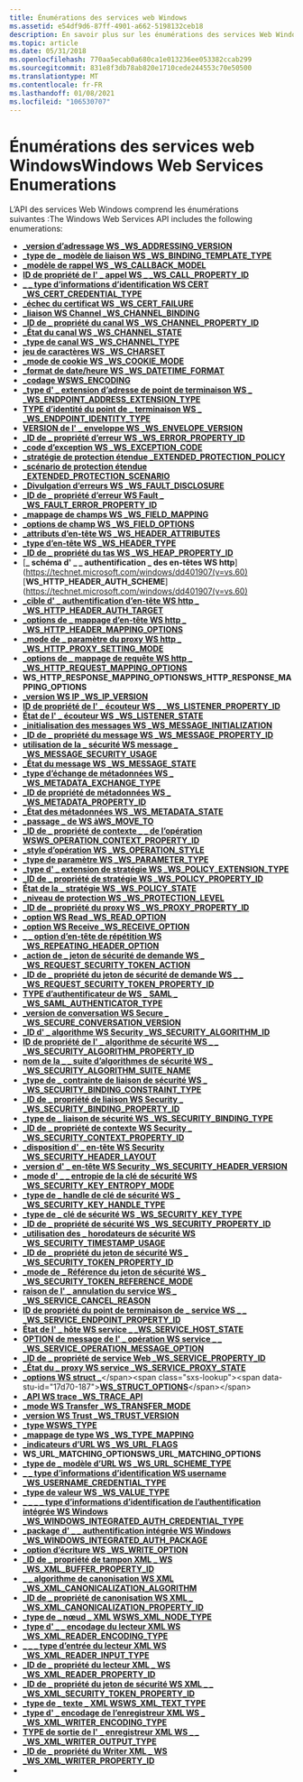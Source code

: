 ```yaml
---
title: Énumérations des services web Windows
ms.assetid: e54df9d6-87ff-4901-a662-5198132ceb18
description: En savoir plus sur les énumérations des services Web Windows
ms.topic: article
ms.date: 05/31/2018
ms.openlocfilehash: 770aa5ecab0a680ca1e013236ee053382ccab299
ms.sourcegitcommit: 831e8f3db78ab820e1710cede244553c70e50500
ms.translationtype: MT
ms.contentlocale: fr-FR
ms.lasthandoff: 01/08/2021
ms.locfileid: "106530707"
---
```

# <a name="windows-web-services-enumerations"></a><span data-ttu-id="17d70-103">Énumérations des services web Windows</span><span class="sxs-lookup"><span data-stu-id="17d70-103">Windows Web Services Enumerations</span></span>

<span data-ttu-id="17d70-104">L’API des services Web Windows comprend les énumérations suivantes :</span><span class="sxs-lookup"><span data-stu-id="17d70-104">The Windows Web Services API includes the following enumerations:</span></span>

-   [<span data-ttu-id="17d70-105">**\_version d’adressage WS \_**</span><span class="sxs-lookup"><span data-stu-id="17d70-105">**WS\_ADDRESSING\_VERSION**</span></span>](/windows/desktop/api/WebServices/ne-webservices-ws_addressing_version)
-   [<span data-ttu-id="17d70-106">**\_type de \_ modèle de liaison WS \_**</span><span class="sxs-lookup"><span data-stu-id="17d70-106">**WS\_BINDING\_TEMPLATE\_TYPE**</span></span>](/windows/desktop/api/WebServices/ne-webservices-ws_binding_template_type)
-   [<span data-ttu-id="17d70-107">**\_modèle de rappel WS \_**</span><span class="sxs-lookup"><span data-stu-id="17d70-107">**WS\_CALLBACK\_MODEL**</span></span>](/windows/desktop/api/WebServices/ne-webservices-ws_callback_model)
-   [<span data-ttu-id="17d70-108">**ID de propriété de l' \_ appel WS \_ \_**</span><span class="sxs-lookup"><span data-stu-id="17d70-108">**WS\_CALL\_PROPERTY\_ID**</span></span>](/windows/desktop/api/WebServices/ne-webservices-ws_call_property_id)
-   [<span data-ttu-id="17d70-109">**\_ \_ type d’informations d’identification WS CERT \_**</span><span class="sxs-lookup"><span data-stu-id="17d70-109">**WS\_CERT\_CREDENTIAL\_TYPE**</span></span>](/windows/desktop/api/WebServices/ne-webservices-ws_cert_credential_type)
-   [<span data-ttu-id="17d70-110">**\_échec du certificat WS \_**</span><span class="sxs-lookup"><span data-stu-id="17d70-110">**WS\_CERT\_FAILURE**</span></span>](/windows/win32/api/webservices/ne-webservices-)
-   [<span data-ttu-id="17d70-111">**\_liaison WS Channel \_**</span><span class="sxs-lookup"><span data-stu-id="17d70-111">**WS\_CHANNEL\_BINDING**</span></span>](/windows/desktop/api/WebServices/ne-webservices-ws_channel_binding)
-   [<span data-ttu-id="17d70-112">**\_ID de \_ propriété du canal WS \_**</span><span class="sxs-lookup"><span data-stu-id="17d70-112">**WS\_CHANNEL\_PROPERTY\_ID**</span></span>](/windows/desktop/api/WebServices/ne-webservices-ws_channel_property_id)
-   [<span data-ttu-id="17d70-113">**\_État du canal WS \_**</span><span class="sxs-lookup"><span data-stu-id="17d70-113">**WS\_CHANNEL\_STATE**</span></span>](/windows/desktop/api/WebServices/ne-webservices-ws_channel_state)
-   [<span data-ttu-id="17d70-114">**\_type de canal WS \_**</span><span class="sxs-lookup"><span data-stu-id="17d70-114">**WS\_CHANNEL\_TYPE**</span></span>](/windows/desktop/api/WebServices/ne-webservices-ws_channel_type)
-   [<span data-ttu-id="17d70-115">**jeu de caractères WS \_**</span><span class="sxs-lookup"><span data-stu-id="17d70-115">**WS\_CHARSET**</span></span>](/windows/desktop/api/WebServices/ne-webservices-ws_charset)
-   [<span data-ttu-id="17d70-116">**\_mode de cookie WS \_**</span><span class="sxs-lookup"><span data-stu-id="17d70-116">**WS\_COOKIE\_MODE**</span></span>](/windows/desktop/api/WebServices/ne-webservices-ws_cookie_mode)
-   [<span data-ttu-id="17d70-117">**\_format de date/heure WS \_**</span><span class="sxs-lookup"><span data-stu-id="17d70-117">**WS\_DATETIME\_FORMAT**</span></span>](/windows/desktop/api/WebServices/ne-webservices-ws_datetime_format)
-   [<span data-ttu-id="17d70-118">**\_codage WS**</span><span class="sxs-lookup"><span data-stu-id="17d70-118">**WS\_ENCODING**</span></span>](/windows/desktop/api/WebServices/ne-webservices-ws_encoding)
-   [<span data-ttu-id="17d70-119">**\_type d' \_ extension d’adresse de point de terminaison WS \_ \_**</span><span class="sxs-lookup"><span data-stu-id="17d70-119">**WS\_ENDPOINT\_ADDRESS\_EXTENSION\_TYPE**</span></span>](/windows/desktop/api/WebServices/ne-webservices-ws_endpoint_address_extension_type)
-   [<span data-ttu-id="17d70-120">**TYPE d’identité du point de \_ terminaison WS \_ \_**</span><span class="sxs-lookup"><span data-stu-id="17d70-120">**WS\_ENDPOINT\_IDENTITY\_TYPE**</span></span>](/windows/desktop/api/WebServices/ne-webservices-ws_endpoint_identity_type)
-   [<span data-ttu-id="17d70-121">**VERSION de l' \_ enveloppe WS \_**</span><span class="sxs-lookup"><span data-stu-id="17d70-121">**WS\_ENVELOPE\_VERSION**</span></span>](/windows/desktop/api/WebServices/ne-webservices-ws_envelope_version)
-   [<span data-ttu-id="17d70-122">**\_ID de \_ propriété d’erreur WS \_**</span><span class="sxs-lookup"><span data-stu-id="17d70-122">**WS\_ERROR\_PROPERTY\_ID**</span></span>](/windows/desktop/api/WebServices/ne-webservices-ws_error_property_id)
-   [<span data-ttu-id="17d70-123">**\_code d’exception WS \_**</span><span class="sxs-lookup"><span data-stu-id="17d70-123">**WS\_EXCEPTION\_CODE**</span></span>](/windows/desktop/api/WebServices/ne-webservices-ws_exception_code)
-   [<span data-ttu-id="17d70-124">**\_stratégie de protection étendue \_**</span><span class="sxs-lookup"><span data-stu-id="17d70-124">**EXTENDED\_PROTECTION\_POLICY**</span></span>](/windows/desktop/api/WebServices/ne-webservices-ws_extended_protection_policy)
-   [<span data-ttu-id="17d70-125">**\_scénario de protection étendue \_**</span><span class="sxs-lookup"><span data-stu-id="17d70-125">**EXTENDED\_PROTECTION\_SCENARIO**</span></span>](/windows/desktop/api/WebServices/ne-webservices-ws_extended_protection_scenario)
-   [<span data-ttu-id="17d70-126">**\_Divulgation d’erreurs WS \_**</span><span class="sxs-lookup"><span data-stu-id="17d70-126">**WS\_FAULT\_DISCLOSURE**</span></span>](/windows/desktop/api/WebServices/ne-webservices-ws_fault_disclosure)
-   [<span data-ttu-id="17d70-127">**\_ID de \_ propriété d’erreur WS Fault \_ \_**</span><span class="sxs-lookup"><span data-stu-id="17d70-127">**WS\_FAULT\_ERROR\_PROPERTY\_ID**</span></span>](/windows/desktop/api/WebServices/ne-webservices-ws_fault_error_property_id)
-   [<span data-ttu-id="17d70-128">**\_mappage de champs WS \_**</span><span class="sxs-lookup"><span data-stu-id="17d70-128">**WS\_FIELD\_MAPPING**</span></span>](/windows/desktop/api/WebServices/ne-webservices-ws_field_mapping)
-   [<span data-ttu-id="17d70-129">**\_options de champ WS \_**</span><span class="sxs-lookup"><span data-stu-id="17d70-129">**WS\_FIELD\_OPTIONS**</span></span>](/windows/win32/api/webservices/ne-webservices-ws_xml_reader_encoding_type)
-   [<span data-ttu-id="17d70-130">**\_attributs d’en-tête WS \_**</span><span class="sxs-lookup"><span data-stu-id="17d70-130">**WS\_HEADER\_ATTRIBUTES**</span></span>](/windows/win32/api/webservices/ne-webservices-ws_xml_text_type)
-   [<span data-ttu-id="17d70-131">**\_type d’en-tête WS \_**</span><span class="sxs-lookup"><span data-stu-id="17d70-131">**WS\_HEADER\_TYPE**</span></span>](/windows/desktop/api/WebServices/ne-webservices-ws_header_type)
-   [<span data-ttu-id="17d70-132">**\_ID de \_ propriété du tas WS \_**</span><span class="sxs-lookup"><span data-stu-id="17d70-132">**WS\_HEAP\_PROPERTY\_ID**</span></span>](/windows/desktop/api/WebServices/ne-webservices-ws_heap_property_id)
-   <span data-ttu-id="17d70-133">[**\_ schéma d' \_ \_ authentification \_ des en-têtes WS http**] (https://technet.microsoft.com/windows/dd401907(v=vs.60)</span><span class="sxs-lookup"><span data-stu-id="17d70-133">[**WS\_HTTP\_HEADER\_AUTH\_SCHEME**](https://technet.microsoft.com/windows/dd401907(v=vs.60)</span></span>
-   [<span data-ttu-id="17d70-134">**\_cible d' \_ authentification d’en-tête WS http \_ \_**</span><span class="sxs-lookup"><span data-stu-id="17d70-134">**WS\_HTTP\_HEADER\_AUTH\_TARGET**</span></span>](/windows/desktop/api/WebServices/ne-webservices-ws_http_header_auth_target)
-   [<span data-ttu-id="17d70-135">**\_options de \_ mappage d’en-tête WS http \_ \_**</span><span class="sxs-lookup"><span data-stu-id="17d70-135">**WS\_HTTP\_HEADER\_MAPPING\_OPTIONS**</span></span>](/windows/win32/api/webservices/ne-webservices-ws_xml_writer_property_id)
-   [<span data-ttu-id="17d70-136">**\_mode de \_ paramètre du proxy WS http \_ \_**</span><span class="sxs-lookup"><span data-stu-id="17d70-136">**WS\_HTTP\_PROXY\_SETTING\_MODE**</span></span>](/windows/desktop/api/WebServices/ne-webservices-ws_http_proxy_setting_mode)
-   [<span data-ttu-id="17d70-137">**\_options de \_ mappage de requête WS http \_ \_**</span><span class="sxs-lookup"><span data-stu-id="17d70-137">**WS\_HTTP\_REQUEST\_MAPPING\_OPTIONS**</span></span>](/windows/win32/api/webservices/ne-webservices-ws_xml_writer_property_id)
-   <span data-ttu-id="17d70-138">**WS_HTTP_RESPONSE_MAPPING_OPTIONS**</span><span class="sxs-lookup"><span data-stu-id="17d70-138">**WS_HTTP_RESPONSE_MAPPING_OPTIONS**</span></span>
-   [<span data-ttu-id="17d70-139">**\_version WS IP \_**</span><span class="sxs-lookup"><span data-stu-id="17d70-139">**WS\_IP\_VERSION**</span></span>](/windows/desktop/api/WebServices/ne-webservices-ws_ip_version)
-   [<span data-ttu-id="17d70-140">**ID de propriété de l' \_ écouteur WS \_ \_**</span><span class="sxs-lookup"><span data-stu-id="17d70-140">**WS\_LISTENER\_PROPERTY\_ID**</span></span>](/windows/desktop/api/WebServices/ne-webservices-ws_listener_property_id)
-   [<span data-ttu-id="17d70-141">**État de l' \_ écouteur WS \_**</span><span class="sxs-lookup"><span data-stu-id="17d70-141">**WS\_LISTENER\_STATE**</span></span>](/windows/desktop/api/WebServices/ne-webservices-ws_listener_state)
-   [<span data-ttu-id="17d70-142">**\_initialisation des messages WS \_**</span><span class="sxs-lookup"><span data-stu-id="17d70-142">**WS\_MESSAGE\_INITIALIZATION**</span></span>](/windows/desktop/api/WebServices/ne-webservices-ws_message_initialization)
-   [<span data-ttu-id="17d70-143">**\_ID de \_ propriété du message WS \_**</span><span class="sxs-lookup"><span data-stu-id="17d70-143">**WS\_MESSAGE\_PROPERTY\_ID**</span></span>](/windows/desktop/api/WebServices/ne-webservices-ws_message_property_id)
-   [<span data-ttu-id="17d70-144">**utilisation de la \_ sécurité WS message \_ \_**</span><span class="sxs-lookup"><span data-stu-id="17d70-144">**WS\_MESSAGE\_SECURITY\_USAGE**</span></span>](/windows/desktop/api/WebServices/ne-webservices-ws_message_security_usage)
-   [<span data-ttu-id="17d70-145">**\_État du message WS \_**</span><span class="sxs-lookup"><span data-stu-id="17d70-145">**WS\_MESSAGE\_STATE**</span></span>](/windows/desktop/api/WebServices/ne-webservices-ws_message_state)
-   [<span data-ttu-id="17d70-146">**\_type d’échange de métadonnées WS \_ \_**</span><span class="sxs-lookup"><span data-stu-id="17d70-146">**WS\_METADATA\_EXCHANGE\_TYPE**</span></span>](/windows/desktop/api/WebServices/ne-webservices-ws_metadata_exchange_type)
-   [<span data-ttu-id="17d70-147">**\_ID de propriété de métadonnées WS \_ \_**</span><span class="sxs-lookup"><span data-stu-id="17d70-147">**WS\_METADATA\_PROPERTY\_ID**</span></span>](/windows/desktop/api/WebServices/ne-webservices-ws_metadata_property_id)
-   [<span data-ttu-id="17d70-148">**\_État des métadonnées WS \_**</span><span class="sxs-lookup"><span data-stu-id="17d70-148">**WS\_METADATA\_STATE**</span></span>](/windows/desktop/api/WebServices/ne-webservices-ws_metadata_state)
-   [<span data-ttu-id="17d70-149">**\_passage \_ de WS à**</span><span class="sxs-lookup"><span data-stu-id="17d70-149">**WS\_MOVE\_TO**</span></span>](/windows/desktop/api/WebServices/ne-webservices-ws_move_to)
-   [<span data-ttu-id="17d70-150">**\_ID de \_ propriété de contexte \_ \_ de l’opération WS**</span><span class="sxs-lookup"><span data-stu-id="17d70-150">**WS\_OPERATION\_CONTEXT\_PROPERTY\_ID**</span></span>](/windows/desktop/api/WebServices/ne-webservices-ws_operation_context_property_id)
-   [<span data-ttu-id="17d70-151">**\_style d’opération WS \_**</span><span class="sxs-lookup"><span data-stu-id="17d70-151">**WS\_OPERATION\_STYLE**</span></span>](/windows/desktop/api/WebServices/ne-webservices-ws_operation_style)
-   [<span data-ttu-id="17d70-152">**\_type de paramètre WS \_**</span><span class="sxs-lookup"><span data-stu-id="17d70-152">**WS\_PARAMETER\_TYPE**</span></span>](/windows/desktop/api/WebServices/ne-webservices-ws_parameter_type)
-   [<span data-ttu-id="17d70-153">**\_type d' \_ extension de stratégie WS \_**</span><span class="sxs-lookup"><span data-stu-id="17d70-153">**WS\_POLICY\_EXTENSION\_TYPE**</span></span>](/windows/desktop/api/WebServices/ne-webservices-ws_policy_extension_type)
-   [<span data-ttu-id="17d70-154">**\_ID de \_ propriété de stratégie WS \_**</span><span class="sxs-lookup"><span data-stu-id="17d70-154">**WS\_POLICY\_PROPERTY\_ID**</span></span>](/windows/desktop/api/WebServices/ne-webservices-ws_policy_property_id)
-   [<span data-ttu-id="17d70-155">**État de la \_ stratégie WS \_**</span><span class="sxs-lookup"><span data-stu-id="17d70-155">**WS\_POLICY\_STATE**</span></span>](/windows/desktop/api/WebServices/ne-webservices-ws_policy_state)
-   [<span data-ttu-id="17d70-156">**\_niveau de protection WS \_**</span><span class="sxs-lookup"><span data-stu-id="17d70-156">**WS\_PROTECTION\_LEVEL**</span></span>](/windows/desktop/api/WebServices/ne-webservices-ws_protection_level)
-   [<span data-ttu-id="17d70-157">**\_ID de \_ propriété du proxy WS \_**</span><span class="sxs-lookup"><span data-stu-id="17d70-157">**WS\_PROXY\_PROPERTY\_ID**</span></span>](/windows/desktop/api/WebServices/ne-webservices-ws_proxy_property_id)
-   [<span data-ttu-id="17d70-158">**\_option WS Read \_**</span><span class="sxs-lookup"><span data-stu-id="17d70-158">**WS\_READ\_OPTION**</span></span>](/windows/desktop/api/WebServices/ne-webservices-ws_read_option)
-   [<span data-ttu-id="17d70-159">**\_option WS Receive \_**</span><span class="sxs-lookup"><span data-stu-id="17d70-159">**WS\_RECEIVE\_OPTION**</span></span>](/windows/desktop/api/WebServices/ne-webservices-ws_receive_option)
-   [<span data-ttu-id="17d70-160">**\_ \_ option d’en-tête de répétition WS \_**</span><span class="sxs-lookup"><span data-stu-id="17d70-160">**WS\_REPEATING\_HEADER\_OPTION**</span></span>](/windows/desktop/api/WebServices/ne-webservices-ws_repeating_header_option)
-   [<span data-ttu-id="17d70-161">**\_action de \_ jeton de sécurité de demande WS \_ \_**</span><span class="sxs-lookup"><span data-stu-id="17d70-161">**WS\_REQUEST\_SECURITY\_TOKEN\_ACTION**</span></span>](/windows/desktop/api/WebServices/ne-webservices-ws_request_security_token_action)
-   [<span data-ttu-id="17d70-162">**\_ID de \_ propriété du jeton de sécurité de demande WS \_ \_ \_**</span><span class="sxs-lookup"><span data-stu-id="17d70-162">**WS\_REQUEST\_SECURITY\_TOKEN\_PROPERTY\_ID**</span></span>](/windows/desktop/api/WebServices/ne-webservices-ws_request_security_token_property_id)
-   [<span data-ttu-id="17d70-163">**TYPE d’authentificateur de WS \_ SAML \_ \_**</span><span class="sxs-lookup"><span data-stu-id="17d70-163">**WS\_SAML\_AUTHENTICATOR\_TYPE**</span></span>](/windows/desktop/api/WebServices/ne-webservices-ws_saml_authenticator_type)
-   [<span data-ttu-id="17d70-164">**\_version de conversation WS Secure \_ \_**</span><span class="sxs-lookup"><span data-stu-id="17d70-164">**WS\_SECURE\_CONVERSATION\_VERSION**</span></span>](/windows/desktop/api/WebServices/ne-webservices-ws_secure_conversation_version)
-   [<span data-ttu-id="17d70-165">**\_ID d' \_ algorithme WS Security \_**</span><span class="sxs-lookup"><span data-stu-id="17d70-165">**WS\_SECURITY\_ALGORITHM\_ID**</span></span>](/windows/desktop/api/WebServices/ne-webservices-ws_security_algorithm_id)
-   [<span data-ttu-id="17d70-166">**ID de propriété de l' \_ algorithme de sécurité WS \_ \_ \_**</span><span class="sxs-lookup"><span data-stu-id="17d70-166">**WS\_SECURITY\_ALGORITHM\_PROPERTY\_ID**</span></span>](/windows/win32/api/webservices/ne-webservices-ws_move_to)
-   [<span data-ttu-id="17d70-167">**nom de la \_ \_ suite d’algorithmes de sécurité WS \_ \_**</span><span class="sxs-lookup"><span data-stu-id="17d70-167">**WS\_SECURITY\_ALGORITHM\_SUITE\_NAME**</span></span>](/windows/desktop/api/WebServices/ne-webservices-ws_security_algorithm_suite_name)
-   [<span data-ttu-id="17d70-168">**\_type de \_ contrainte de liaison de sécurité WS \_ \_**</span><span class="sxs-lookup"><span data-stu-id="17d70-168">**WS\_SECURITY\_BINDING\_CONSTRAINT\_TYPE**</span></span>](/windows/desktop/api/WebServices/ne-webservices-ws_security_binding_constraint_type)
-   [<span data-ttu-id="17d70-169">**\_ID de \_ propriété de liaison WS Security \_ \_**</span><span class="sxs-lookup"><span data-stu-id="17d70-169">**WS\_SECURITY\_BINDING\_PROPERTY\_ID**</span></span>](/windows/desktop/api/WebServices/ne-webservices-ws_security_binding_property_id)
-   [<span data-ttu-id="17d70-170">**\_type de \_ liaison de sécurité WS \_**</span><span class="sxs-lookup"><span data-stu-id="17d70-170">**WS\_SECURITY\_BINDING\_TYPE**</span></span>](/windows/desktop/api/WebServices/ne-webservices-ws_security_binding_type)
-   [<span data-ttu-id="17d70-171">**\_ID de \_ propriété de contexte WS Security \_ \_**</span><span class="sxs-lookup"><span data-stu-id="17d70-171">**WS\_SECURITY\_CONTEXT\_PROPERTY\_ID**</span></span>](/windows/desktop/api/WebServices/ne-webservices-ws_security_context_property_id)
-   [<span data-ttu-id="17d70-172">**\_disposition d' \_ en-tête WS Security \_**</span><span class="sxs-lookup"><span data-stu-id="17d70-172">**WS\_SECURITY\_HEADER\_LAYOUT**</span></span>](/windows/desktop/api/WebServices/ne-webservices-ws_security_header_layout)
-   [<span data-ttu-id="17d70-173">**\_version d' \_ en-tête WS Security \_**</span><span class="sxs-lookup"><span data-stu-id="17d70-173">**WS\_SECURITY\_HEADER\_VERSION**</span></span>](/windows/desktop/api/WebServices/ne-webservices-ws_security_header_version)
-   [<span data-ttu-id="17d70-174">**\_mode d' \_ \_ entropie de la clé de sécurité WS \_**</span><span class="sxs-lookup"><span data-stu-id="17d70-174">**WS\_SECURITY\_KEY\_ENTROPY\_MODE**</span></span>](/windows/desktop/api/WebServices/ne-webservices-ws_security_key_entropy_mode)
-   [<span data-ttu-id="17d70-175">**\_type de \_ handle de clé de sécurité WS \_ \_**</span><span class="sxs-lookup"><span data-stu-id="17d70-175">**WS\_SECURITY\_KEY\_HANDLE\_TYPE**</span></span>](/windows/desktop/api/WebServices/ne-webservices-ws_security_key_handle_type)
-   [<span data-ttu-id="17d70-176">**\_type de \_ clé de sécurité WS \_**</span><span class="sxs-lookup"><span data-stu-id="17d70-176">**WS\_SECURITY\_KEY\_TYPE**</span></span>](/windows/desktop/api/WebServices/ne-webservices-ws_security_key_type)
-   [<span data-ttu-id="17d70-177">**\_ID de \_ propriété de sécurité WS \_**</span><span class="sxs-lookup"><span data-stu-id="17d70-177">**WS\_SECURITY\_PROPERTY\_ID**</span></span>](/windows/desktop/api/WebServices/ne-webservices-ws_security_property_id)
-   [<span data-ttu-id="17d70-178">**\_utilisation des \_ horodateurs de sécurité WS \_**</span><span class="sxs-lookup"><span data-stu-id="17d70-178">**WS\_SECURITY\_TIMESTAMP\_USAGE**</span></span>](/windows/desktop/api/WebServices/ne-webservices-ws_security_timestamp_usage)
-   [<span data-ttu-id="17d70-179">**\_ID de \_ propriété du jeton de sécurité WS \_ \_**</span><span class="sxs-lookup"><span data-stu-id="17d70-179">**WS\_SECURITY\_TOKEN\_PROPERTY\_ID**</span></span>](/windows/desktop/api/WebServices/ne-webservices-ws_security_token_property_id)
-   [<span data-ttu-id="17d70-180">**\_mode de \_ Référence du jeton de sécurité WS \_ \_**</span><span class="sxs-lookup"><span data-stu-id="17d70-180">**WS\_SECURITY\_TOKEN\_REFERENCE\_MODE**</span></span>](/windows/desktop/api/WebServices/ne-webservices-ws_security_token_reference_mode)
-   [<span data-ttu-id="17d70-181">**raison de l' \_ annulation du service WS \_ \_**</span><span class="sxs-lookup"><span data-stu-id="17d70-181">**WS\_SERVICE\_CANCEL\_REASON**</span></span>](/windows/desktop/api/WebServices/ne-webservices-ws_service_cancel_reason)
-   [<span data-ttu-id="17d70-182">**ID de propriété du point de terminaison de \_ service WS \_ \_ \_**</span><span class="sxs-lookup"><span data-stu-id="17d70-182">**WS\_SERVICE\_ENDPOINT\_PROPERTY\_ID**</span></span>](/windows/desktop/api/WebServices/ne-webservices-ws_service_endpoint_property_id)
-   [<span data-ttu-id="17d70-183">**État de l' \_ hôte WS service \_ \_**</span><span class="sxs-lookup"><span data-stu-id="17d70-183">**WS\_SERVICE\_HOST\_STATE**</span></span>](/windows/desktop/api/WebServices/ne-webservices-ws_service_host_state)
-   [<span data-ttu-id="17d70-184">**OPTION de message de l' \_ opération WS service \_ \_ \_**</span><span class="sxs-lookup"><span data-stu-id="17d70-184">**WS\_SERVICE\_OPERATION\_MESSAGE\_OPTION**</span></span>](/windows/win32/api/webservices/ne-webservices-ws_charset)
-   [<span data-ttu-id="17d70-185">**\_ID de \_ propriété de service Web \_**</span><span class="sxs-lookup"><span data-stu-id="17d70-185">**WS\_SERVICE\_PROPERTY\_ID**</span></span>](/windows/desktop/api/WebServices/ne-webservices-ws_service_property_id)
-   [<span data-ttu-id="17d70-186">**\_État du \_ proxy WS service \_**</span><span class="sxs-lookup"><span data-stu-id="17d70-186">**WS\_SERVICE\_PROXY\_STATE**</span></span>](/windows/desktop/api/WebServices/ne-webservices-ws_service_proxy_state)
-   <span data-ttu-id="17d70-187">[**\_options WS struct \_**](https://msdn.microsoft.com/library/Dd323454(v=VS.85).aspx)</span><span class="sxs-lookup"><span data-stu-id="17d70-187">[**WS\_STRUCT\_OPTIONS**](https://msdn.microsoft.com/library/Dd323454(v=VS.85).aspx)</span></span>
-   [<span data-ttu-id="17d70-188">**\_API WS trace \_**</span><span class="sxs-lookup"><span data-stu-id="17d70-188">**WS\_TRACE\_API**</span></span>](/windows/desktop/api/WebServices/ne-webservices-ws_trace_api)
-   [<span data-ttu-id="17d70-189">**\_mode WS Transfer \_**</span><span class="sxs-lookup"><span data-stu-id="17d70-189">**WS\_TRANSFER\_MODE**</span></span>](/windows/desktop/api/WebServices/ne-webservices-ws_transfer_mode)
-   [<span data-ttu-id="17d70-190">**\_version WS Trust \_**</span><span class="sxs-lookup"><span data-stu-id="17d70-190">**WS\_TRUST\_VERSION**</span></span>](/windows/desktop/api/WebServices/ne-webservices-ws_trust_version)
-   [<span data-ttu-id="17d70-191">**\_type WS**</span><span class="sxs-lookup"><span data-stu-id="17d70-191">**WS\_TYPE**</span></span>](/windows/desktop/api/WebServices/ne-webservices-ws_type)
-   [<span data-ttu-id="17d70-192">**\_mappage de type WS \_**</span><span class="sxs-lookup"><span data-stu-id="17d70-192">**WS\_TYPE\_MAPPING**</span></span>](/windows/desktop/api/WebServices/ne-webservices-ws_type_mapping)
-   [<span data-ttu-id="17d70-193">**\_indicateurs d’URL WS \_**</span><span class="sxs-lookup"><span data-stu-id="17d70-193">**WS\_URL\_FLAGS**</span></span>](/windows/win32/api/webservices/ne-webservices-ws_xml_writer_encoding_type)
-   <span data-ttu-id="17d70-194">**WS_URL_MATCHING_OPTIONS**</span><span class="sxs-lookup"><span data-stu-id="17d70-194">**WS_URL_MATCHING_OPTIONS**</span></span>
-   [<span data-ttu-id="17d70-195">**\_type de \_ modèle d’URL WS \_**</span><span class="sxs-lookup"><span data-stu-id="17d70-195">**WS\_URL\_SCHEME\_TYPE**</span></span>](/windows/desktop/api/WebServices/ne-webservices-ws_url_scheme_type)
-   [<span data-ttu-id="17d70-196">**\_ \_ type d’informations d’identification WS username \_**</span><span class="sxs-lookup"><span data-stu-id="17d70-196">**WS\_USERNAME\_CREDENTIAL\_TYPE**</span></span>](/windows/desktop/api/WebServices/ne-webservices-ws_username_credential_type)
-   [<span data-ttu-id="17d70-197">**\_type de valeur WS \_**</span><span class="sxs-lookup"><span data-stu-id="17d70-197">**WS\_VALUE\_TYPE**</span></span>](/windows/desktop/api/WebServices/ne-webservices-ws_value_type)
-   [<span data-ttu-id="17d70-198">**\_ \_ \_ \_ type d’informations d’identification de l’authentification intégrée WS Windows \_**</span><span class="sxs-lookup"><span data-stu-id="17d70-198">**WS\_WINDOWS\_INTEGRATED\_AUTH\_CREDENTIAL\_TYPE**</span></span>](/windows/desktop/api/WebServices/ne-webservices-ws_windows_integrated_auth_credential_type)
-   [<span data-ttu-id="17d70-199">**\_package d' \_ \_ authentification intégrée WS Windows \_**</span><span class="sxs-lookup"><span data-stu-id="17d70-199">**WS\_WINDOWS\_INTEGRATED\_AUTH\_PACKAGE**</span></span>](/windows/desktop/api/WebServices/ne-webservices-ws_windows_integrated_auth_package)
-   [<span data-ttu-id="17d70-200">**\_option d’écriture WS \_**</span><span class="sxs-lookup"><span data-stu-id="17d70-200">**WS\_WRITE\_OPTION**</span></span>](/windows/desktop/api/WebServices/ne-webservices-ws_write_option)
-   [<span data-ttu-id="17d70-201">**\_ID de \_ propriété de tampon XML \_ WS \_**</span><span class="sxs-lookup"><span data-stu-id="17d70-201">**WS\_XML\_BUFFER\_PROPERTY\_ID**</span></span>](/windows/win32/api/webservices/ne-webservices-ws_xml_reader_property_id)
-   [<span data-ttu-id="17d70-202">**\_ \_ algorithme de canonisation WS XML \_**</span><span class="sxs-lookup"><span data-stu-id="17d70-202">**WS\_XML\_CANONICALIZATION\_ALGORITHM**</span></span>](/windows/desktop/api/WebServices/ne-webservices-ws_xml_canonicalization_algorithm)
-   [<span data-ttu-id="17d70-203">**\_ID de \_ propriété de canonisation WS XML \_ \_**</span><span class="sxs-lookup"><span data-stu-id="17d70-203">**WS\_XML\_CANONICALIZATION\_PROPERTY\_ID**</span></span>](/windows/desktop/api/WebServices/ne-webservices-ws_xml_canonicalization_property_id)
-   [<span data-ttu-id="17d70-204">**\_type de \_ nœud \_ XML WS**</span><span class="sxs-lookup"><span data-stu-id="17d70-204">**WS\_XML\_NODE\_TYPE**</span></span>](/windows/desktop/api/WebServices/ne-webservices-ws_xml_node_type)
-   [<span data-ttu-id="17d70-205">**\_type d' \_ \_ encodage du lecteur XML WS \_**</span><span class="sxs-lookup"><span data-stu-id="17d70-205">**WS\_XML\_READER\_ENCODING\_TYPE**</span></span>](/windows/desktop/api/WebServices/ne-webservices-ws_xml_reader_encoding_type)
-   [<span data-ttu-id="17d70-206">**\_ \_ \_ type d’entrée du lecteur XML WS \_**</span><span class="sxs-lookup"><span data-stu-id="17d70-206">**WS\_XML\_READER\_INPUT\_TYPE**</span></span>](/windows/desktop/api/WebServices/ne-webservices-ws_xml_reader_input_type)
-   [<span data-ttu-id="17d70-207">**\_ID de \_ propriété du lecteur XML \_ WS \_**</span><span class="sxs-lookup"><span data-stu-id="17d70-207">**WS\_XML\_READER\_PROPERTY\_ID**</span></span>](/windows/desktop/api/WebServices/ne-webservices-ws_xml_reader_property_id)
-   [<span data-ttu-id="17d70-208">**\_ID de \_ propriété du jeton de sécurité WS XML \_ \_ \_**</span><span class="sxs-lookup"><span data-stu-id="17d70-208">**WS\_XML\_SECURITY\_TOKEN\_PROPERTY\_ID**</span></span>](/windows/desktop/api/WebServices/ne-webservices-ws_xml_security_token_property_id)
-   [<span data-ttu-id="17d70-209">**\_type de \_ texte \_ XML WS**</span><span class="sxs-lookup"><span data-stu-id="17d70-209">**WS\_XML\_TEXT\_TYPE**</span></span>](/windows/desktop/api/WebServices/ne-webservices-ws_xml_text_type)
-   [<span data-ttu-id="17d70-210">**\_type d' \_ encodage de l’enregistreur XML WS \_ \_**</span><span class="sxs-lookup"><span data-stu-id="17d70-210">**WS\_XML\_WRITER\_ENCODING\_TYPE**</span></span>](/windows/desktop/api/WebServices/ne-webservices-ws_xml_writer_encoding_type)
-   [<span data-ttu-id="17d70-211">**TYPE de sortie de l' \_ enregistreur XML WS \_ \_ \_**</span><span class="sxs-lookup"><span data-stu-id="17d70-211">**WS\_XML\_WRITER\_OUTPUT\_TYPE**</span></span>](/windows/desktop/api/WebServices/ne-webservices-ws_xml_writer_output_type)
-   [<span data-ttu-id="17d70-212">**\_ID de \_ propriété du Writer XML \_ WS \_**</span><span class="sxs-lookup"><span data-stu-id="17d70-212">**WS\_XML\_WRITER\_PROPERTY\_ID**</span></span>](/windows/desktop/api/WebServices/ne-webservices-ws_xml_writer_property_id)
-   

 

 




